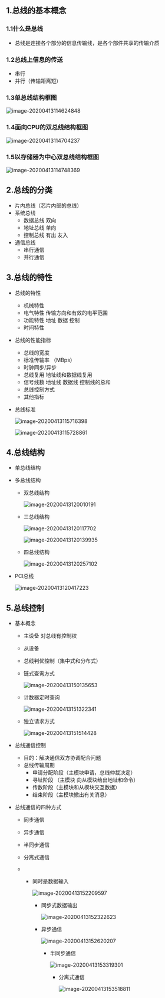 ## 1.总线的基本概念

### 1.1什么是总线

- 总线是连接各个部分的信息传输线，是各个部件共享的传输介质

### 1.2总线上信息的传送

- 串行
- 并行（传输距离短）

### 1.3单总线结构框图

![image-20200413114624848](2%E7%B3%BB%E7%BB%9F%E6%80%BB%E7%BA%BF/image-20200413114624848.png)

### 1.4面向CPU的双总线结构框图

![image-20200413114704237](2%E7%B3%BB%E7%BB%9F%E6%80%BB%E7%BA%BF/image-20200413114704237.png)

### 1.5以存储器为中心双总线结构框图

![image-20200413114748369](2%E7%B3%BB%E7%BB%9F%E6%80%BB%E7%BA%BF/image-20200413114748369.png)

## 2.总线的分类

- 片内总线（芯片内部的总线）
- 系统总线
  - 数据总线  双向
  - 地址总线  单向
  - 控制总线 有出 友入
- 通信总线
  - 串行通信
  - 并行通信

## 3.总线的特性

- 总线的特性

  - 机械特性
  - 电气特性 传输方向和有效的电平范围
  - 功能特性 地址 数据 控制
  - 时间特性

- 总线的性能指标

  - 总线的宽度
  - 标准传输率 （MBps）
  - 时钟同步/异步
  - 总线复用 地址线和数据线复用
  - 信号线数 地址线 数据线 控制线的总和
  - 总线控制方式
  - 其他指标

- 总线标准

  ![image-20200413115716398](2%E7%B3%BB%E7%BB%9F%E6%80%BB%E7%BA%BF/image-20200413115716398.png)

  ![image-20200413115728861](2%E7%B3%BB%E7%BB%9F%E6%80%BB%E7%BA%BF/image-20200413115728861.png)

## 4.总线结构

- 单总线结构

- 多总线结构

  - 双总线结构

    ![image-20200413120010191](2%E7%B3%BB%E7%BB%9F%E6%80%BB%E7%BA%BF/image-20200413120010191.png)

  - 三总线结构

    ![image-20200413120117702](2%E7%B3%BB%E7%BB%9F%E6%80%BB%E7%BA%BF/image-20200413120117702.png)

    ![image-20200413120139935](2%E7%B3%BB%E7%BB%9F%E6%80%BB%E7%BA%BF/image-20200413120139935.png)

  - 四总线结构

    ![image-20200413120257102](2%E7%B3%BB%E7%BB%9F%E6%80%BB%E7%BA%BF/image-20200413120257102.png)

- PCI总线

  ![image-20200413120417223](2%E7%B3%BB%E7%BB%9F%E6%80%BB%E7%BA%BF/image-20200413120417223.png)

## 5.总线控制

- 基本概念

  - 主设备 对总线有控制权
  - 从设备
  - 总线判优控制（集中式和分布式）

  - 链式查询方式

    ![image-20200413150135653](2%E7%B3%BB%E7%BB%9F%E6%80%BB%E7%BA%BF/image-20200413150135653.png)

  - 计数器定时查询

    ![image-20200413151322341](2%E7%B3%BB%E7%BB%9F%E6%80%BB%E7%BA%BF/image-20200413151322341.png)

  - 独立请求方式

    ![image-20200413151514428](2%E7%B3%BB%E7%BB%9F%E6%80%BB%E7%BA%BF/image-20200413151514428.png)

- 总线通信控制

  - 目的：解决通信双方协调配合问题
  - 总线传输周期
    - 申请分配阶段（主模块申请，总线仲裁决定）
    - 寻址阶段 （主模块 向从模块给出地址和命令）
    - 传数阶段（主模块和从模块交互数据）
    - 结束阶段（主模块撤出有关消息）

- 总线通信的四种方式

  - 同步通信
  - 异步通信
  - 半同步通信
  - 分离式通信

  - - 同时是数据输入

      ![image-20200413152209597](2%E7%B3%BB%E7%BB%9F%E6%80%BB%E7%BA%BF/image-20200413152209597.png)

      - 同步式数据输出

        ![image-20200413152322623](2%E7%B3%BB%E7%BB%9F%E6%80%BB%E7%BA%BF/image-20200413152322623.png)

      - 异步通信

        ![image-20200413152620207](2%E7%B3%BB%E7%BB%9F%E6%80%BB%E7%BA%BF/image-20200413152620207.png)

        - 半同步通信

          ![image-20200413153319301](2%E7%B3%BB%E7%BB%9F%E6%80%BB%E7%BA%BF/image-20200413153319301.png)

          - 分离式通信

            ![image-20200413153518811](2%E7%B3%BB%E7%BB%9F%E6%80%BB%E7%BA%BF/image-20200413153518811.png)

          

  